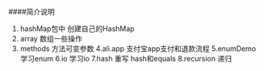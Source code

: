 

####简介说明

1. hashMap包中   创建自己的HashMap
2. array      数组一些操作
3. methods    方法可变参数
4.ali.app     支付宝app支付和退款流程
5.enumDemo    学习enum
6.io		     学习io
7.hash        重写 hash和equals
8.recursion   递归


